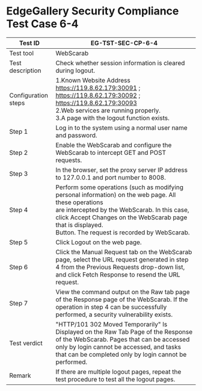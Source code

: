 # EdgeGallery Security Compliance Test Case 6-4

|Test ID   |EG-TST-SEC-CP-6-4   |
| ------------ | ------------ |
|Test tool   |WebScarab   |
|Test description   |Check whether session information is cleared during logout.   |
|Configuration steps   |1.Known Website Address<br> https://119.8.62.179:30091 ; https://119.8.62.179:30092 ;  https://119.8.62.179:30093<br> 2.Web services are running properly.<br>3.A page with the logout function exists.   |
|Step 1   |Log in to the system using a normal user name and password.   |
|Step 2   |Enable the WebScarab and configure the WebScarab to intercept GET and POST requests.   |
|Step 3   |In the browser, set the proxy server IP address to 127.0.0.1 and port number to 8008.   |
|Step 4   |Perform some operations (such as modifying personal information) on the web page. All these operations<br> are intercepted by the WebScarab. In this case, click Accept Changes on the WebScarab page that is displayed.<br>Button. The request is recorded by WebScarab.   |
|Step 5   |Click Logout on the web page.   |
|Step 6   |Click the Manual Request tab on the WebScarab page, select the URL request generated in step 4 from the Previous Requests drop-down list, and click Fetch Response to resend the URL request.   |
|Step 7   |View the command output on the Raw tab page of the Response page of the WebScarab. If the operation in step 4 can be successfully performed, a security vulnerability exists.   |
|Test verdict   |"HTTP/101 302 Moved Temporarily" Is Displayed on the Raw Tab Page of the Response of the WebScarab. Pages that can be accessed only by login cannot be accessed, and tasks that can be completed only by login cannot be performed.   |
|Remark   |If there are multiple logout pages, repeat the test procedure to test all the logout pages.   |